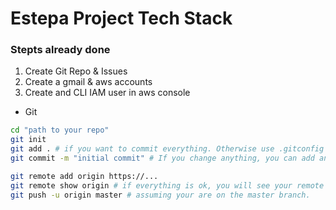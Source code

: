 # Estepa Project Tech Stack

### Stepts already done
1. Create Git Repo & Issues
1. Create a gmail & aws accounts
1. Create and CLI IAM user in aws console


* Git
```bash
cd "path to your repo"
git init
git add . # if you want to commit everything. Otherwise use .gitconfig files
git commit -m "initial commit" # If you change anything, you can add and commit again...

git remote add origin https://...
git remote show origin # if everything is ok, you will see your remote
git push -u origin master # assuming your are on the master branch.

```